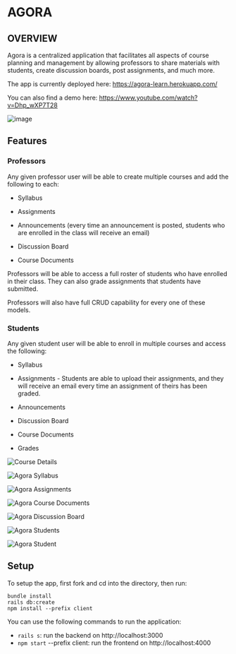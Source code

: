 
# AGORA

## OVERVIEW

Agora is a centralized application that facilitates all aspects of course planning and management by allowing professors to share materials with students, create discussion boards, post assignments, and much more.

The app is currently deployed here: https://agora-learn.herokuapp.com/

You can also find a demo here: https://www.youtube.com/watch?v=Dhp_wXP7T28

![image](https://user-images.githubusercontent.com/79528112/189627957-1da69e46-7d63-470d-a75a-2c6c5a27ee5b.png)

## Features

### Professors

Any given professor user will be able to create multiple courses and add the following to each:

- Syllabus

- Assignments 

- Announcements (every time an announcement is posted, students who are enrolled in the class will receive an email)

- Discussion Board

- Course Documents

Professors will be able to access a full roster of students who have enrolled in their class. They can also grade assignments that students have submitted.

Professors will also have full CRUD capability for every one of these models.

### Students

Any given student user will be able to enroll in multiple courses and access the following:

- Syllabus

- Assignments - Students are able to upload their assignments, and they will receive an email every time an assignment of theirs has been graded.

- Announcements

- Discussion Board

- Course Documents

- Grades

![Course Details](https://user-images.githubusercontent.com/79528112/189628679-a956ef80-989d-40a9-a82e-965b9a5b3331.JPG)

![Agora  Syllabus](https://user-images.githubusercontent.com/79528112/189645311-facc9488-4388-4b9d-aab8-4d490d362370.JPG)

![Agora  Assignments](https://user-images.githubusercontent.com/79528112/189645369-8c1d97bc-7ba3-4d5c-a738-705ec2ef7f39.JPG)

![Agora  Course Documents](https://user-images.githubusercontent.com/79528112/189645422-e434e1e9-3f86-4b20-978a-239fe2b9c9d9.JPG)

![Agora  Discussion Board](https://user-images.githubusercontent.com/79528112/189645460-00321b1e-8da5-4509-b19d-f922e21e62b5.JPG)

![Agora  Students](https://user-images.githubusercontent.com/79528112/189645516-d1330282-8ae5-41b3-9638-4f6d6790296f.JPG)

![Agora  Student](https://user-images.githubusercontent.com/79528112/189645568-9358701c-da67-4d1c-b90a-c6909dec7101.JPG)


## Setup

To setup the app, first fork and cd into the directory, then run:

```
bundle install
rails db:create
npm install --prefix client
```

You can use the following commands to run the application:

- ```rails s```: run the backend on http://localhost:3000
- ```npm start``` --prefix client: run the frontend on http://localhost:4000




